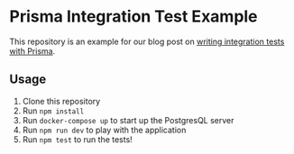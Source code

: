 # Prisma Integration Test Example

This repository is an example for our blog post on [writing integration tests with Prisma](https://blog.ludicroushq.com/a-better-way-to-run-integration-tests-with-prisma-and-postgresql).

## Usage

1. Clone this repository
2. Run `npm install`
3. Run `docker-compose up` to start up the PostgresQL server
4. Run `npm run dev` to play with the application
5. Run `npm test` to run the tests!

